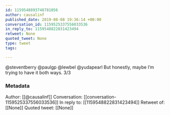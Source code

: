 ```yaml
---
id: 1159548893748781056
author: causalinf
published_date: 2019-08-08 19:36:14 +00:00
conversation_id: 1159525337556033536
in_reply_to: 1159548822831423494
retweet: None
quoted_tweet: None
type: tweet
tags:

---
```


@steventberry @paulgp @lewbel @yudapearl But honestly, maybe I’m trying to have it both ways. 3/3

### Metadata

Author: [[@causalinf]]
Conversation: [[conversation-1159525337556033536]]
In reply to: [[1159548822831423494]]
Retweet of: [[None]]
Quoted tweet: [[None]]
